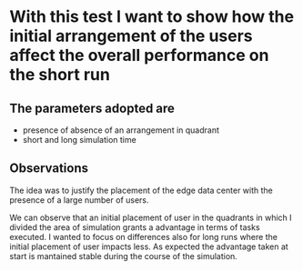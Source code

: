 # With this test I want to show how the initial arrangement of the users affect the overall performance on the short run
## The parameters adopted are
- presence of absence of an arrangement in quadrant
- short and long simulation time

## Observations
The idea was to justify the placement of the edge data center with the presence of a large number of users.

We can observe that an initial placement of user in the quadrants in which I divided the area of simulation grants a advantage in terms of tasks executed.
I wanted to focus on differences also for long runs where the initial placement of user impacts less.
As expected the advantage taken at start is mantained stable during the course of the simulation.